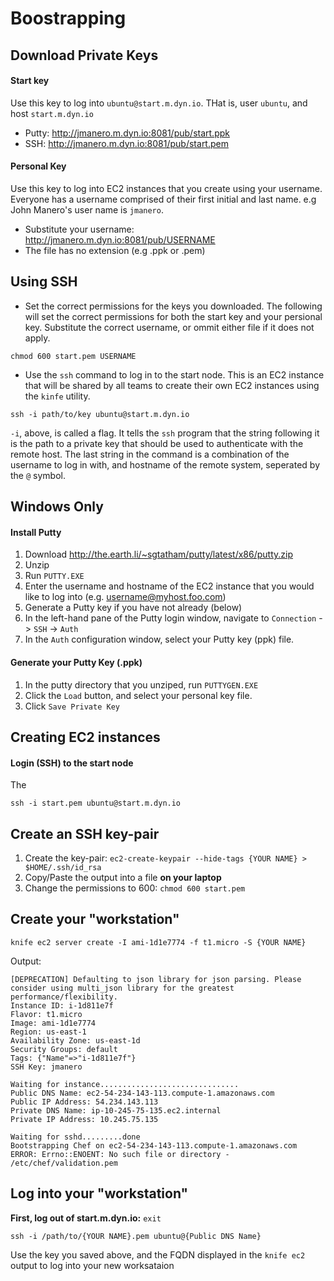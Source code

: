 Boostrapping
============
## Download Private Keys
#### Start key
Use this key to log into `ubuntu@start.m.dyn.io`. THat is, user `ubuntu`, and host `start.m.dyn.io`
 * Putty: http://jmanero.m.dyn.io:8081/pub/start.ppk
 * SSH: http://jmanero.m.dyn.io:8081/pub/start.pem

#### Personal Key
Use this key to log into EC2 instances that you create using your username. Everyone has
a username comprised of their first initial and last name. e.g John Manero's user name is `jmanero`.
 * Substitute your username: http://jmanero.m.dyn.io:8081/pub/USERNAME
 * The file has no extension (e.g .ppk or .pem)

## Using SSH
* Set the correct permissions for the keys you downloaded. The following will set the correct permissions
for both the start key and your persional key. Substitute the correct username, or ommit either file if it
does not apply.

```chmod 600 start.pem USERNAME```

* Use the `ssh` command to log in to the start node. This is an EC2 instance that will be shared by all
teams to create their own EC2 instances using the `kinfe` utility.

```ssh -i path/to/key ubuntu@start.m.dyn.io```

`-i`, above, is called a flag. It tells the `ssh` program that the string following it is the path to a
private key that should be used to authenticate with the remote host. The last string in the command
is a combination of the username to log in with, and hostname of the remote system, seperated by the `@` symbol.

## Windows Only
#### Install Putty
 1. Download http://the.earth.li/~sgtatham/putty/latest/x86/putty.zip
 2. Unzip
 3. Run `PUTTY.EXE`
 4. Enter the username and hostname of the EC2 instance that you would like to log into (e.g. username@myhost.foo.com)
 4. Generate a Putty key if you have not already (below)
 5. In the left-hand pane of the Putty login window, navigate to `Connection` -> `SSH` -> `Auth`
 6. In the `Auth` configuration window, select your Putty key (ppk) file.

#### Generate your Putty Key (.ppk)
 1. In the putty directory that you unziped, run `PUTTYGEN.EXE`
 2. Click the `Load` button, and select your personal key file.
 3. Click `Save Private Key`

## Creating EC2 instances
#### Login (SSH) to the start node
The 

    ssh -i start.pem ubuntu@start.m.dyn.io

## Create an SSH key-pair

 1. Create the key-pair: ```ec2-create-keypair --hide-tags {YOUR NAME} > $HOME/.ssh/id_rsa```
 2. Copy/Paste the output into a file **on your laptop**
 3. Change the permissions to 600: ```chmod 600 start.pem```

## Create your "workstation"

    knife ec2 server create -I ami-1d1e7774 -f t1.micro -S {YOUR NAME}

Output:
```text
[DEPRECATION] Defaulting to json library for json parsing. Please consider using multi_json library for the greatest performance/flexibility.
Instance ID: i-1d811e7f
Flavor: t1.micro
Image: ami-1d1e7774
Region: us-east-1
Availability Zone: us-east-1d
Security Groups: default
Tags: {"Name"=>"i-1d811e7f"}
SSH Key: jmanero

Waiting for instance...............................
Public DNS Name: ec2-54-234-143-113.compute-1.amazonaws.com
Public IP Address: 54.234.143.113
Private DNS Name: ip-10-245-75-135.ec2.internal
Private IP Address: 10.245.75.135

Waiting for sshd.........done
Bootstrapping Chef on ec2-54-234-143-113.compute-1.amazonaws.com
ERROR: Errno::ENOENT: No such file or directory - /etc/chef/validation.pem
```

## Log into your "workstation"
**First, log out of start.m.dyn.io:** `exit`

    ssh -i /path/to/{YOUR NAME}.pem ubuntu@{Public DNS Name}
    
Use the key you saved above, and the FQDN displayed in the `knife ec2` output to log into your new worksataion
